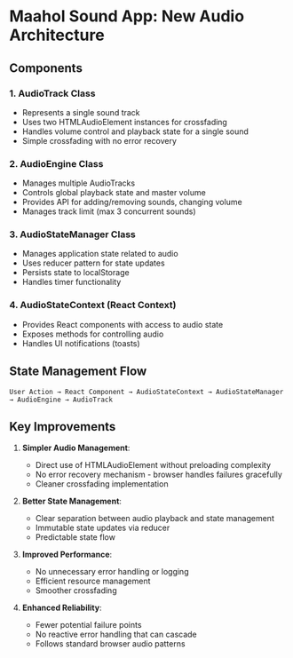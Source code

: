 # Maahol Sound App: New Audio Architecture

## Components

### 1. AudioTrack Class
- Represents a single sound track
- Uses two HTMLAudioElement instances for crossfading
- Handles volume control and playback state for a single sound
- Simple crossfading with no error recovery

### 2. AudioEngine Class
- Manages multiple AudioTracks
- Controls global playback state and master volume
- Provides API for adding/removing sounds, changing volume
- Manages track limit (max 3 concurrent sounds)

### 3. AudioStateManager Class
- Manages application state related to audio
- Uses reducer pattern for state updates
- Persists state to localStorage
- Handles timer functionality

### 4. AudioStateContext (React Context)
- Provides React components with access to audio state
- Exposes methods for controlling audio
- Handles UI notifications (toasts)

## State Management Flow

```
User Action → React Component → AudioStateContext → AudioStateManager → AudioEngine → AudioTrack
```

## Key Improvements

1. **Simpler Audio Management**:
   - Direct use of HTMLAudioElement without preloading complexity
   - No error recovery mechanism - browser handles failures gracefully
   - Cleaner crossfading implementation

2. **Better State Management**:
   - Clear separation between audio playback and state management
   - Immutable state updates via reducer
   - Predictable state flow

3. **Improved Performance**:
   - No unnecessary error handling or logging
   - Efficient resource management
   - Smoother crossfading

4. **Enhanced Reliability**:
   - Fewer potential failure points
   - No reactive error handling that can cascade
   - Follows standard browser audio patterns
